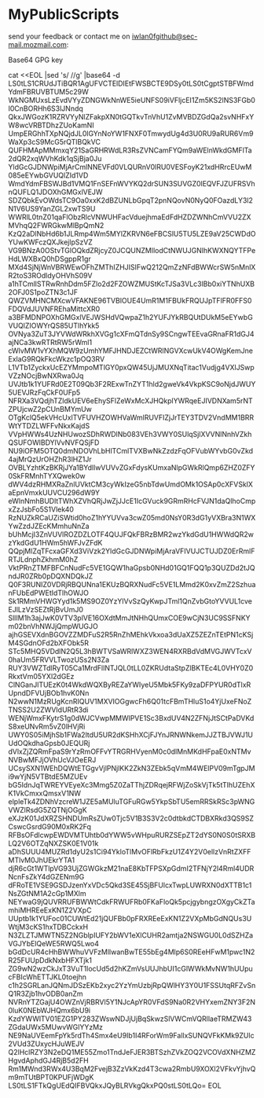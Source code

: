 # MyPublicScripts





send your feedback or contact me on iwlan0fgithub@sec-mail.mozmail.com:

Base64 GPG key

cat <<EOL |sed 's/ //g' |base64 -d
LS0tLS1CRUdJTiBQR1AgUFVCTElDIEtFWSBCTE9DSy0tLS0tCgptSTBFWmdYdmFBRUVBTUM5c29W
WkNGMUxsLzEvdVYyZDNGWkNnWE5ieUNFS09iVFljcEI1Zm5KS2lNS3FGb0I0CnBORHh6S3lJNndq
QkxJWGozK1RZRVYyNlZFakpXN0tGQTkvTnVhU1ZvMVBDZGdQa2svNHFxYW8wcVRBTDhzZUoKamNI
UmpERGhhTXpNQjdJL0lGYnNoYW1FNXF0TmwydUg4d3U0RU9aRUR6Vm9WaXp3cS9McG5rQTlBQkVC
QUFHMApMMmxqY21SaGRHRWdLR3RsZVNCamFYQm9aWElnWkdGMFlTa2dQR2xqWVhKdk1qSjBja0Ju
YldGcGJDNWpiMjArCmlNNEVFd0VLQURnV0lRU0VESFoyK21xdHRrcEUwM085eEYwbGVUQlZId1VD
WmdYdmFBSWJBd1VMQ1FnSEFnWVYKQ2drSUN3SUVGZ0lEQVFJZUFRSVhnQUFLQ1JDOXhGMGxlVEJW
SDZQbkEvOWdsTC9Oa0xxK2dBZUNLbGpqT2pnNQovN0NyQ0FOazdLY3l2N1V6US9YanZGL2xwTS9U
WWRlL0tnZ01qaFlObzRlcVNWUHFacVduejhmaEdFdHZDZWNhCmVVU2ZXMVhqQ2FWRGkwMlBpQmN2
KzQ2aDlNbHd6b1JLRmp4Wm5MYlZKRVN6eFBCSlU5TU5LZE9aV25CWDdOYUwKWFczQXJkejlpSzVZ
VG9BNzA0OStvTGlOQkdZRjcyZ0JCQUNZMllodCtNWUJGNlhKWXNQYTFPeHdLWXBxQ0hDSgppR1gr
MXd4SjNjWnVBRWEwOFhZMThIZHJISlFwQ212QmZzNFdBWWcrSW5nMnlXR2toS3ROdldyOHVhS09V
a1hTCmllSTRwRnhDdm5FZlo2d2FZOWZMUStKcTJSa3VLc3lBb0xiYTNhUXB2OFJ0S1poZTN3c1JF
QWZVMHNCMXcwVFAKNE96TVBlOUE4UmR1M1FBUkFRQUJpTFlFR0FFS0FDQVdJUVNFREhaMittcXR0
a3BFMDNPOXhGMGxlVEJWSHdVQwpaZ1h2YUFJYkRBQUtDUkM5eEYwbGVUQlZIOWYrQS85UTlhYkk5
OVNya3ZuT3JYVWdWRkhXVGg1cXFmQTdnSy9SCngwTEEvaGRnaFR1dGJ4ajNCa3kwRTRtRW5rWml1
cWlvMW1vYXhMQW9zUmhYMFJHNDJEZCtWRlNGVXcwUkV4OWgKemJneExlaG9RQkFkcWkzc1pOQ3RV
L1VTb1ZyckxUcEZYMmpoMTlGY0pxQW45UjJMUXNqTitac1Vudjg4VXlJSwpVZzNOcjBwNXRwa0Jq
UVJtb1k1YUFRd0E2T09Qb3F2RExwTnZYT1hld2gweVk4VkpKSC9oNjdJWUY5UEVJRzFqCkF0UFp5
NFRXa3VQdjhTZldkUEV6eEhySFlZeWxMcXJHQkplYWRqeEJIVDNXam5rNTZPUjcwZ2pCUnBMYmUw
OTgKclQ5ekVHcUxlTVFUVHZOWHVaWmlRUVFIZjJrTEY3TDV2VndMM1BRRWtYTDZLWFFvNkxKajdS
VVpHWWs4UzNHUwozSDhRWDlNb083VEh3VWY0SUlqSjlXVVNlNnhVZkhQSUFOWlBDYlVvNVFQSjFD
NU9iOFM5OTQ0dmNDOVhLbHlTCmlTVXBwNkZzdzFqOFVubWYvbG0vZkd4ajMrQzUrOHZhR3lHZ1Jr
OVBLYzhtKzBKRjJYa1BYdllwVUVvZGxFdysKUmxaNlpGWkRlQmp6ZHZ0ZFY0SkFRMnhTYXQwek0w
dWV4dzRHMXRaZnlUVktCM3cyWkIzeG5nbTdwUmdOMk1OSAp0cXFVSklXaEpnVmxkUUVCU296dW9Y
eWlnNmhBUDltTWhXZVhQRjJwZjJJcE1IcGVuck9GRmRHcFVJN1daQlhoCmpxZzJsbFo5S1Vlek40
RzNUZkRCaUZiSWtid0hoZ1hYYUVva3cwZ05md0NsY0R3dG1yVXBra3N1WXYwZzdJZEcKMmhuNnZa
bUhMcjI3ZnVUVlROZDZLOTF4QUJFQkFBRzBMR2wzYkdGdU1HWWdQR2wzYkdGdU1HWm5hWFJvZFdK
QQpjMlZqTFcxaGFXd3ViVzk2YldGcGJDNWpiMjAraVFIVUJCTUJDZ0ErRmlFRTJLdnphZkhmM0hZ
VktPRnZTMFBFCnNudFc5VE1GQW1haGpsb0NHd01GQ1FQQ1p3QUZDd2tJQndJR0ZRb0pDQXNDQkJZ
Q0F3RUNIZ0VDRjRBQUNna1EKUzBQRXNudFc5VE1LMmd2K0xvZmZ2SzhuanFUbEdPWEtIdTlhOWJO
Sk1RMmVHWGYyd1k5MS9OZ0YzYlVvSzQyKwpJTml1QnZvbGtoYVVUL1cveEJlLzVzSEZtRjBvUmJ0
SllIM1h3ajJwK0VTV3plVE16OXdtMmJtNHhQUmxCOE9wCjN3UC9SSFNKYm02bnVhNWJjQmpWUGJO
ajhGSEVXdnBGOVZZMDFuS2R5RnZhMEhkVkxoa3dUaXZ5ZEZnTEtPN1cKSjM4SGdnOFd2bXFObk5R
STc5MHQ5VDdlN2Q5L3hBWTVSaWRlWXZ3WEN4RXRBdVdMVGJWVTcxV0haUm5FRVVLTwozUSs2N3Za
RUY3VWZTdlRyT05Ca1MrdFllNTJQL0tLL0ZKRUdtaStpZlBKTEc4L0VHY0Z0RkxtVm05YXl2dGEz
ClNGanJlTUEzK0t4WkdWQXByREZaYWIyeU5Mbk5FKy9zaDFPYUR0dTlxRUpndDFVUjBOb1hvK0Nn
N2wwN1MzRUgKcnRIQUV1MXVIOGgwcFh6Q01tcFBmTHluS1o4YjUxeFNoZTNSS2U2ZWVIdURtR3di
WENjWmxFKytrS1g0dWJCVwpMMWlPVE1Sc3BxdUV4N2ZFNjJtSCtPaDVKdS8xeUNvRm5vZ0lHVjRi
UWY0S05iMjhSb1FWa2ltdU5UR2dKSHhXCjFJYnJRNWNkemJJZTBJVWJ1UUdOQkdhaGpsb0JEQURj
dVlxZjZQRmFpaS9rYzRmOFFvYTRGRHVyenM0c0dlMnMKdHFpaE0xNTMvNVBwMFJjOVhUcVJOeERJ
UCsySXN1WEhDQWtETGgvVjlPNjlKK2ZkN3ZEbk5qVmM4WElPV09mTgpJMi9wYjN5VTBtdE5MZUEv
bG5IdnJqTWREYVEyeXc3Mmg5Z0ZaTThjZDRqejRFWjZoSkVjTk5tTlhUZEhXK1VkCmxxQmsxV1NW
elpleTk4ZDNhVzcreW1JZE5aMUluTGFuRGw5YkpSbTU5emRRSkRSc3pWNGVWZlRsdG5ZQTNjOGgK
eXJzK01JdXRZSHNDUmRsZUw0Tjc5V1B3S3V2c0dtbkdCTDBXRkd3QS9SZCswcGsrdG90M0xRK2Fq
RFBsOFdlcwpEWDVMTUhtb0dYWW5vWHpuRURZSEpZT2dYS0N0S0tSRXBLQ2V6OTZqNXZSK0E1V01k
aDhSUUU4MUZRd1dyU2s1Ci94YkloTlMvOFlRbFkzU1Z4Y2V0ellzVnRtZXFFMTlvM0JhUEkrYTA1
djR6cGt1WTlpVG93UjZGWGkzM21naE8KbTFPSXpGdmI2TFNjY2l4Rml4UDRNcnFsZkY4dGZENm9G
dFRoTE1VSE9GSDJzenYxVDc5Qkd3SE45SjBFUlcxTwpLUWRXN0dXTTB1c1NsZGtNM1A2cGp1MXlm
NEYwaG9jQUVRRUFBWWtCdkFRWUFRb0FKaFloQk5pcjgybngzOXgyCkZTamhiMHREeExKN1Z2VXpC
UUptb1k1YUFoc01CUWtEd21jQUFBb0pFRXREeExKN1Z2VXpMbGdNQUs3UWtjM3cKS1hxTDBCckxH
N3ZLZTJMWTN5Z2NGblpIUFY2bWV1eXlCUHR2amtja2NSWGU0L0dSZHZaVGJYbElQeWE5RWQ5Lwo4
bGdDcUR4cHhBWWhuVVFzMllwanBwTE55bEg4Mlp6S0REeHFwM1pwc1N2R25FUUpDdkNxbHFXTjk1
ZG9wN2wzCkJxT3VuT1locUd5d2hKZmVsUUJhbUI1cGlWWkMvNW1hUUpucFBIcWhETTJKL0toejhn
c1h2SGRLanJQNmJDSzEKb2xyc2YzYmUzbjRpQWlHY3Y0U1FSSUtqRFZvSnQ1R3Zjb1hvODB0anZm
NVRnYTZGajU4OWZnVjRBRVl5Y1NJcApYR0VFdS9Na0R2VHYxemZNY3F2N0luK0NEbWJHQmx6bU9i
KzdYWWlTV01EZG1PY283ZWswNDJjUjBqSkwzSlVWCmVQRllaeTRMZW43ZGdaUWx5MUwvWGlYYzMz
NE9NaUVEemFpYk5rdTh4Smx4eU9Ib1I4RForWm9FallxSUNQVFkKMk9ZUlc2VUd3ZUxycHJuWEJV
Q2lHclRZY3N2eDQ1ME55Zmo1TndJeFJER3BTSzhZVkZOQ2VCOVdXNHZMZHgvdAphdGJ4RjB5d2FH
Rm1MWnd3RWx4U3BqM2FvejB3ZzVkKzd4T3cwa2RmbU9XOXl2VFkvYjhvQm9mTUtBPT0KPUFjWDgK
LS0tLS1FTkQgUEdQIFBVQkxJQyBLRVkgQkxPQ0stLS0tLQo=
EOL



